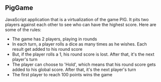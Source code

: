 ## PigGame

JavaScript application that is a virtualization of the game PIG. It pits two players against each other to see who can have the highest score. Here are some of the rules:

- The game has 2 players, playing in rounds
- In each turn, a player rolls a dice as many times as he wishes. Each result get added to his round score
- But, if the player rolls a 1, his round score is lost. After that, it's the next player's turn
- The player can choose to 'Hold', which means that his round score gets added to his global score. After that, it's the next player's turn
- The first player to reach 100 points wins the game
